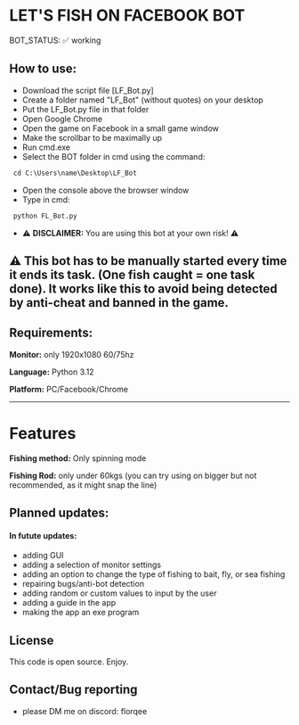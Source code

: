 #   LET'S FISH ON FACEBOOK BOT
BOT_STATUS:
✅ working

## How to use:

 - Download the script file [LF_Bot.py]
 - Create a folder named "LF_Bot" (without quotes) on your desktop 
 - Put the LF_Bot.py file in that folder
 - Open Google Chrome
 - Open the game on Facebook in a small game window
 - Make the scrollbar to be maximally up
 - Run cmd.exe
 - Select the BOT folder in cmd using the command:

 ```python
  cd C:\Users\name\Desktop\LF_Bot
```

 - Open the console above the browser window
 - Type in cmd: 

 ```python
  python FL_Bot.py
```

 - ⚠️ **DISCLAIMER:** You are using this bot at your own risk! ⚠️

⚠️ This bot has to be manually started every time it ends its task. (One fish caught = one task done). It works like this to avoid being detected by anti-cheat and banned in the game.
-


## Requirements:

**Monitor:** only 1920x1080 60/75hz

**Language:** Python 3.12

**Platform:** PC/Facebook/Chrome


---
# Features
**Fishing method:**  Only spinning mode

**Fishing Rod:** only under 60kgs (you can try using on bigger but not recommended, as it might snap the line)
## Planned updates:

#### In futute updates:

- adding GUI
- adding a selection of monitor settings
- adding an option to change the type of fishing to bait, fly, or sea fishing
- repairing bugs/anti-bot detection
- adding random or custom values to input by the user 
- adding a guide in the app
- making the app an exe program

## License

This code is open source. Enjoy.

## Contact/Bug reporting

- please DM me on discord: florqee

